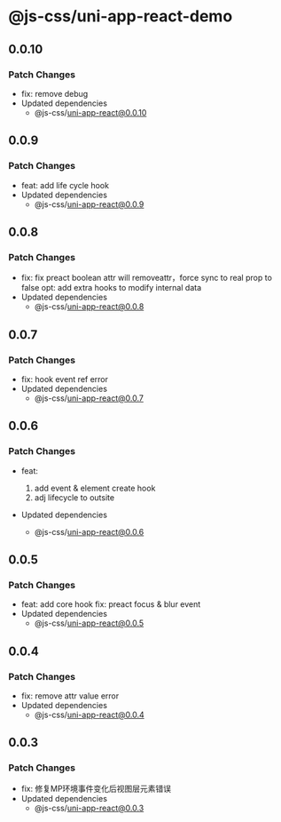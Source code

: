 # @js-css/uni-app-react-demo

## 0.0.10

### Patch Changes

- fix: remove debug
- Updated dependencies
  - @js-css/uni-app-react@0.0.10

## 0.0.9

### Patch Changes

- feat: add life cycle hook
- Updated dependencies
  - @js-css/uni-app-react@0.0.9

## 0.0.8

### Patch Changes

- fix: fix preact boolean attr will removeattr，force sync to real prop to false
  opt: add extra hooks to modify internal data
- Updated dependencies
  - @js-css/uni-app-react@0.0.8

## 0.0.7

### Patch Changes

- fix: hook event ref error
- Updated dependencies
  - @js-css/uni-app-react@0.0.7

## 0.0.6

### Patch Changes

- feat:
  1. add event & element create hook
  2. adj lifecycle to outsite

- Updated dependencies
  - @js-css/uni-app-react@0.0.6

## 0.0.5

### Patch Changes

- feat: add core hook
  fix: preact focus & blur event
- Updated dependencies
  - @js-css/uni-app-react@0.0.5

## 0.0.4

### Patch Changes

- fix: remove attr value error
- Updated dependencies
  - @js-css/uni-app-react@0.0.4

## 0.0.3

### Patch Changes

- fix: 修复MP环境事件变化后视图层元素错误
- Updated dependencies
  - @js-css/uni-app-react@0.0.3
